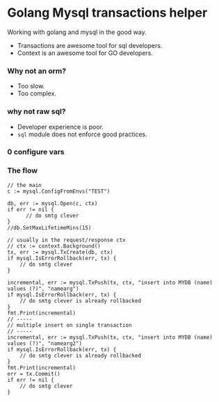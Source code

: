 # Golang Mysql transactions helper

Working with golang and mysql in the good way.

- Transactions are awesome tool for sql developers.
- Context is an awesome tool for GO developers.

### Why not an orm?

- Too slow.
- Too complex.

### why not raw sql?

- Developer experience is poor.
- `sql` module does not enforce good practices.

### 0 configure vars 
    

    
### The flow

    // the main
    c := mysql.ConfigFromEnvs("TEST") 
    
    db, err := mysql.Open(c, ctx)
    if err != nil {
          // do smtg clever 
    }
    //db.SetMaxLifetimeMins(15)
  
    // usually in the request/response ctx 
    // ctx := context.Background()
    tx, err := mysql.TxCreate(db, ctx)
    if mysql.IsErrorRollback(err, tx) {
        // do smtg clever 
    }
   
    incremental, err := mysql.TxPush(tx, ctx, "insert into MYDB (name) values (?)", "namearg")
    if mysql.IsErrorRollback(err, tx) {
        // do smtg clever is already rollbacked
    }
    fmt.Print(incremental)
    // -----
    // multiple insert on single transaction
    // -----
    incremental, err := mysql.TxPush(tx, ctx, "insert into MYDB (name) values (?)", "namearg2")
    if mysql.IsErrorRollback(err, tx) {
        // do smtg clever is already rollbacked
    }
    fmt.Print(incremental)
    err = tx.Commit()
    if err != nil {
        // do smtg clever 
    }
  
  